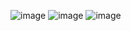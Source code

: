 ![image](https://github.com/user-attachments/assets/a113028a-7c62-47e8-99cc-d0f8e6096e3c)
![image](https://github.com/user-attachments/assets/f8abbb0b-2ec6-4431-89db-3a0addc4a6b0)
![image](https://github.com/user-attachments/assets/e7af71d6-9c15-40e9-8b6b-c324ce2acf30)

